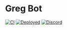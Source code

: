 # Greg Bot
[![CI](https://github.com/orgbookclub/greg-bot/actions/workflows/main.yml/badge.svg)](https://github.com/orgbookclub/greg-bot/actions/workflows/main.yml) 
[![Deployed](https://github.com/orgbookclub/greg-bot/actions/workflows/deploy-azure.yml/badge.svg)](https://github.com/orgbookclub/greg-bot/actions/workflows/deploy-azure.yml)
[![Discord](https://img.shields.io/discord/811077227449286667.svg?label=&logo=discord&logoColor=ffffff&color=7389D8&labelColor=6A7EC2)](https://discord.gg/BookClubs)


